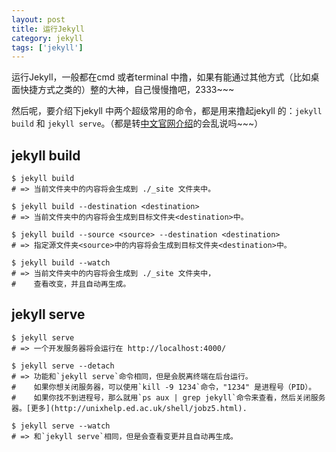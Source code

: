 ```yaml
---
layout: post
title: 运行Jekyll
category: jekyll
tags: ['jekyll']
---
```


运行Jekyll，一般都在cmd 或者terminal 中撸，如果有能通过其他方式（比如桌面快捷方式之类的）整的大神，自己慢慢撸吧，2333~~~

然后呢，要介绍下jekyll 中两个超级常用的命令，都是用来撸起jekyll 的：`jekyll build` 和 `jekyll serve`。（都是转[中文官网介绍](http://jekyllcn.com/docs/usage/)的会乱说吗~~~）

## jekyll build

	$ jekyll build
	# => 当前文件夹中的内容将会生成到 ./_site 文件夹中。

	$ jekyll build --destination <destination>
	# => 当前文件夹中的内容将会生成到目标文件夹<destination>中。

	$ jekyll build --source <source> --destination <destination>
	# => 指定源文件夹<source>中的内容将会生成到目标文件夹<destination>中。

	$ jekyll build --watch
	# => 当前文件夹中的内容将会生成到 ./_site 文件夹中，
	#    查看改变，并且自动再生成。


## jekyll serve

	$ jekyll serve
	# => 一个开发服务器将会运行在 http://localhost:4000/
	
	$ jekyll serve --detach
	# => 功能和`jekyll serve`命令相同，但是会脱离终端在后台运行。
	#    如果你想关闭服务器，可以使用`kill -9 1234`命令，"1234" 是进程号（PID）。
	#    如果你找不到进程号，那么就用`ps aux | grep jekyll`命令来查看，然后关闭服务器。[更多](http://unixhelp.ed.ac.uk/shell/jobz5.html).
	
	$ jekyll serve --watch
	# => 和`jekyll serve`相同，但是会查看变更并且自动再生成。